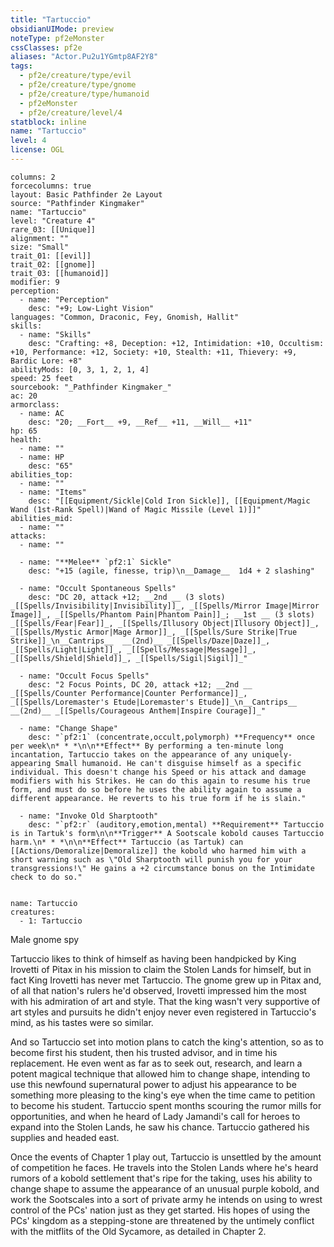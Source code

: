 ```yaml
---
title: "Tartuccio"
obsidianUIMode: preview
noteType: pf2eMonster
cssClasses: pf2e
aliases: "Actor.Pu2u1YGmtp8AF2Y8" 
tags:
  - pf2e/creature/type/evil
  - pf2e/creature/type/gnome
  - pf2e/creature/type/humanoid
  - pf2eMonster
  - pf2e/creature/level/4
statblock: inline
name: "Tartuccio"
level: 4
license: OGL
---
```


```statblock
columns: 2
forcecolumns: true
layout: Basic Pathfinder 2e Layout
source: "Pathfinder Kingmaker"
name: "Tartuccio"
level: "Creature 4"
rare_03: [[Unique]]
alignment: ""
size: "Small"
trait_01: [[evil]]
trait_02: [[gnome]]
trait_03: [[humanoid]]
modifier: 9
perception:
  - name: "Perception"
    desc: "+9; Low-Light Vision"
languages: "Common, Draconic, Fey, Gnomish, Hallit"
skills:
  - name: "Skills"
    desc: "Crafting: +8, Deception: +12, Intimidation: +10, Occultism: +10, Performance: +12, Society: +10, Stealth: +11, Thievery: +9, Bardic Lore: +8"
abilityMods: [0, 3, 1, 2, 1, 4]
speed: 25 feet
sourcebook: "_Pathfinder Kingmaker_"
ac: 20
armorclass:
  - name: AC
    desc: "20; __Fort__ +9, __Ref__ +11, __Will__ +11"
hp: 65
health:
  - name: ""
  - name: HP
    desc: "65"
abilities_top:
  - name: ""
  - name: "Items"
    desc: "[[Equipment/Sickle|Cold Iron Sickle]], [[Equipment/Magic Wand (1st-Rank Spell)|Wand of Magic Missile (Level 1)]]"
abilities_mid:
  - name: ""
attacks:
  - name: ""

  - name: "**Melee** `pf2:1` Sickle"
    desc: "+15 (agile, finesse, trip)\n__Damage__  1d4 + 2 slashing"

  - name: "Occult Spontaneous Spells"
    desc: "DC 20, attack +12; __2nd __ (3 slots) _[[Spells/Invisibility|Invisibility]]_, _[[Spells/Mirror Image|Mirror Image]]_, _[[Spells/Phantom Pain|Phantom Pain]]_; __1st __ (3 slots) _[[Spells/Fear|Fear]]_, _[[Spells/Illusory Object|Illusory Object]]_, _[[Spells/Mystic Armor|Mage Armor]]_, _[[Spells/Sure Strike|True Strike]]_\n__Cantrips__  __(2nd)__ _[[Spells/Daze|Daze]]_, _[[Spells/Light|Light]]_, _[[Spells/Message|Message]]_, _[[Spells/Shield|Shield]]_, _[[Spells/Sigil|Sigil]]_"

  - name: "Occult Focus Spells"
    desc: "2 Focus Points, DC 20, attack +12; __2nd __  _[[Spells/Counter Performance|Counter Performance]]_, _[[Spells/Loremaster's Etude|Loremaster's Etude]]_\n__Cantrips__  __(2nd)__ _[[Spells/Courageous Anthem|Inspire Courage]]_"

  - name: "Change Shape"
    desc: "`pf2:1` (concentrate,occult,polymorph) **Frequency** once per week\n* * *\n\n**Effect** By performing a ten-minute long incantation, Tartuccio takes on the appearance of any uniquely-appearing Small humanoid. He can't disguise himself as a specific individual. This doesn't change his Speed or his attack and damage modifiers with his Strikes. He can do this again to resume his true form, and must do so before he uses the ability again to assume a different appearance. He reverts to his true form if he is slain."

  - name: "Invoke Old Sharptooth"
    desc: "`pf2:r` (auditory,emotion,mental) **Requirement** Tartuccio is in Tartuk's form\n\n**Trigger** A Sootscale kobold causes Tartuccio harm.\n* * *\n\n**Effect** Tartuccio (as Tartuk) can [[Actions/Demoralize|Demoralize]] the kobold who harmed him with a short warning such as \"Old Sharptooth will punish you for your transgressions!\" He gains a +2 circumstance bonus on the Intimidate check to do so."
 
```

```encounter-table
name: Tartuccio
creatures:
  - 1: Tartuccio
```


Male gnome spy

Tartuccio likes to think of himself as having been handpicked by King Irovetti of Pitax in his mission to claim the Stolen Lands for himself, but in fact King Irovetti has never met Tartuccio. The gnome grew up in Pitax and, of all that nation's rulers he'd observed, Irovetti impressed him the most with his admiration of art and style. That the king wasn't very supportive of art styles and pursuits he didn't enjoy never even registered in Tartuccio's mind, as his tastes were so similar.

And so Tartuccio set into motion plans to catch the king's attention, so as to become first his student, then his trusted advisor, and in time his replacement. He even went as far as to seek out, research, and learn a potent magical technique that allowed him to change shape, intending to use this newfound supernatural power to adjust his appearance to be something more pleasing to the king's eye when the time came to petition to become his student. Tartuccio spent months scouring the rumor mills for opportunities, and when he heard of Lady Jamandi's call for heroes to expand into the Stolen Lands, he saw his chance. Tartuccio gathered his supplies and headed east.

Once the events of Chapter 1 play out, Tartuccio is unsettled by the amount of competition he faces. He travels into the Stolen Lands where he's heard rumors of a kobold settlement that's ripe for the taking, uses his ability to change shape to assume the appearance of an unusual purple kobold, and work the Sootscales into a sort of private army he intends on using to wrest control of the PCs' nation just as they get started. His hopes of using the PCs' kingdom as a stepping-stone are threatened by the untimely conflict with the mitflits of the Old Sycamore, as detailed in Chapter 2.
